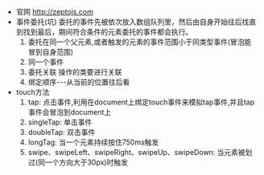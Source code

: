 * 官网
  <http://zeptojs.com>
* 事件委托(坑)
  委托的事件先被依次放入数组队列里，然后由自身开始往后找直到找到最后，期间符合条件的元素委托的事件都会执行。
  1.  委托在同一个父元素,或者触发的元素的事件范围小于同类型事件(冒泡能冒到自身范围)
  2.  同一个事件
  3.  委托关联 操作的类要进行关联
  4.  绑定顺序---从当前的位置往后看
* touch方法
  1. tap: 点击事件,利用在document上绑定touch事件来模拟tap事件,并且tap事件会冒泡到document上
  2. singleTap: 单击事件
  3. doubleTap: 双击事件
  4. longTag: 当一个元素持续按住750ms触发
  5. swipe、swipeLeft、swipeRight、swipeUp、swipeDown: 当元素被划过(同一个方向大于30px)时触发